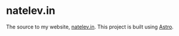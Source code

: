 # natelev.in

The source to my website, [natelev.in](https://natelev.in). This project is built using [Astro](https://astro.build/).
